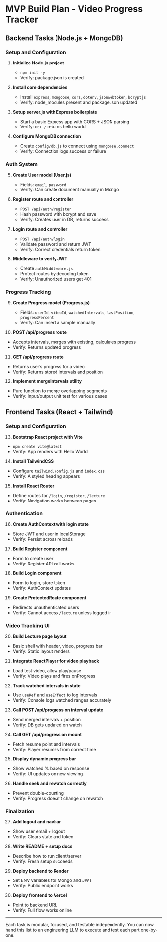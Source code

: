 # MVP Build Plan - Video Progress Tracker

## Backend Tasks (Node.js + MongoDB)

### Setup and Configuration

1. **Initialize Node.js project**

   * `npm init -y`
   * Verify: package.json is created

2. **Install core dependencies**

   * Install `express`, `mongoose`, `cors`, `dotenv`, `jsonwebtoken`, `bcryptjs`
   * Verify: node\_modules present and package.json updated

3. **Setup server.js with Express boilerplate**

   * Start a basic Express app with CORS + JSON parsing
   * Verify: `GET /` returns hello world

4. **Configure MongoDB connection**

   * Create `config/db.js` to connect using `mongoose.connect`
   * Verify: Connection logs success or failure

### Auth System

5. **Create User model (User.js)**

   * Fields: `email`, `password`
   * Verify: Can create document manually in Mongo

6. **Register route and controller**

   * `POST /api/auth/register`
   * Hash password with bcrypt and save
   * Verify: Creates user in DB, returns success

7. **Login route and controller**

   * `POST /api/auth/login`
   * Validate password and return JWT
   * Verify: Correct credentials return token

8. **Middleware to verify JWT**

   * Create `authMiddleware.js`
   * Protect routes by decoding token
   * Verify: Unauthorized users get 401

### Progress Tracking

9. **Create Progress model (Progress.js)**

   * Fields: `userId`, `videoId`, `watchedIntervals`, `lastPosition`, `progressPercent`
   * Verify: Can insert a sample manually

10. **POST /api/progress route**

* Accepts intervals, merges with existing, calculates progress
* Verify: Returns updated progress

11. **GET /api/progress route**

* Returns user’s progress for a video
* Verify: Returns stored intervals and position

12. **Implement mergeIntervals utility**

* Pure function to merge overlapping segments
* Verify: Input/output unit test for various cases

## Frontend Tasks (React + Tailwind)

### Setup and Configuration

13. **Bootstrap React project with Vite**

* `npm create vite@latest`
* Verify: App renders with Hello World

14. **Install TailwindCSS**

* Configure `tailwind.config.js` and `index.css`
* Verify: A styled heading appears

15. **Install React Router**

* Define routes for `/login`, `/register`, `/lecture`
* Verify: Navigation works between pages

### Authentication

16. **Create AuthContext with login state**

* Store JWT and user in localStorage
* Verify: Persist across reloads

17. **Build Register component**

* Form to create user
* Verify: Register API call works

18. **Build Login component**

* Form to login, store token
* Verify: AuthContext updates

19. **Create ProtectedRoute component**

* Redirects unauthenticated users
* Verify: Cannot access `/lecture` unless logged in

### Video Tracking UI

20. **Build Lecture page layout**

* Basic shell with header, video, progress bar
* Verify: Static layout renders

21. **Integrate ReactPlayer for video playback**

* Load test video, allow play/pause
* Verify: Video plays and fires onProgress

22. **Track watched intervals in state**

* Use `useRef` and `useEffect` to log intervals
* Verify: Console logs watched ranges accurately

23. **Call POST /api/progress on interval update**

* Send merged intervals + position
* Verify: DB gets updated on watch

24. **Call GET /api/progress on mount**

* Fetch resume point and intervals
* Verify: Player resumes from correct time

25. **Display dynamic progress bar**

* Show watched % based on response
* Verify: UI updates on new viewing

26. **Handle seek and rewatch correctly**

* Prevent double-counting
* Verify: Progress doesn’t change on rewatch

### Finalization

27. **Add logout and navbar**

* Show user email + logout
* Verify: Clears state and token

28. **Write README + setup docs**

* Describe how to run client/server
* Verify: Fresh setup succeeds

29. **Deploy backend to Render**

* Set ENV variables for Mongo and JWT
* Verify: Public endpoint works

30. **Deploy frontend to Vercel**

* Point to backend URL
* Verify: Full flow works online

---

Each task is modular, focused, and testable independently. You can now hand this list to an engineering LLM to execute and test each part one-by-one.
